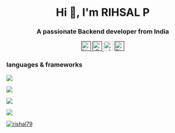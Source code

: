 <h1 align="center">Hi 👋, I'm RIHSAL P</h1>


<h3 align="center">A passionate Backend developer from India</h3>

<div align="center">
 <a href="">
  <img src="https://img.shields.io/static/v1?message=LinkedIn&logo=linkedin&label=&color=0077B5&logoColor=white&labelColor=&style=for-the-badge" height="25" alt="LinkedIn logo"/>
</a>
  <a href="">
  <img src="https://img.shields.io/badge/Gmail-D14836?logo=gmail&logoColor=white&style=for-the-badge" height="25" alt="Gmail"/>
</a>
  <img src="https://img.shields.io/static/v1?message=Whatsapp&logo=whatsapp&label=&color=25D366&logoColor=white&labelColor=&style=for-the-badge" height="25" alt="whatsapp logo"  />
<a href="">
  <img src="https://img.shields.io/badge/Discord-5865F2?logo=discord&logoColor=white&style=for-the-badge" height="25" alt="Discord"/>
</a>
  
</div>


<h3>languages & frameworks</h3>
<p align="left">
  <a href="https://skillicons.dev">
    <img src="https://skillicons.dev/icons?i=html,css,js,python,php,java,c" />
  </a>
</p>

<p align="left">
  <a href="https://skillicons.dev">
    <img src="https://skillicons.dev/icons?i=django,bootstrap,jquery" />
  </a>
</p>
<p align="left">
  <a href="https://skillicons.dev">
    <img src="https://skillicons.dev/icons?i=mysql,sqlite,postgres" />
  </a>
</p>
<p align="left">
  <a href="https://skillicons.dev">
    <img src="https://skillicons.dev/icons?i=vscode,figma,git,vim," />
  </a>
</p>



<p align="left"> 
  <a href="https://github.com/ryo-ma/github-profile-trophy">
    <img src="https://github-profile-trophy.vercel.app/?username=rishal79" alt="rishal79" />
  </a> 
</p>


